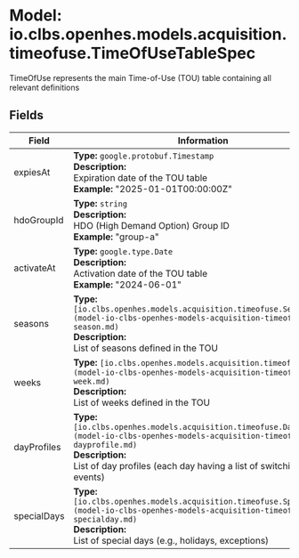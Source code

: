 # Model: io.clbs.openhes.models.acquisition.timeofuse.TimeOfUseTableSpec

TimeOfUse represents the main Time-of-Use (TOU) table containing all relevant definitions

## Fields

| Field | Information |
| --- | --- |
| expiesAt | <b>Type:</b> `google.protobuf.Timestamp`<br><b>Description:</b><br>Expiration date of the TOU table<br> <b>Example:</b> "2025-01-01T00:00:00Z" |
| hdoGroupId | <b>Type:</b> `string`<br><b>Description:</b><br>HDO (High Demand Option) Group ID<br> <b>Example:</b> "group-a" |
| activateAt | <b>Type:</b> `google.type.Date`<br><b>Description:</b><br>Activation date of the TOU table<br> <b>Example:</b> "2024-06-01" |
| seasons | <b>Type:</b> `[io.clbs.openhes.models.acquisition.timeofuse.Season](model-io-clbs-openhes-models-acquisition-timeofuse-season.md)`<br><b>Description:</b><br>List of seasons defined in the TOU |
| weeks | <b>Type:</b> `[io.clbs.openhes.models.acquisition.timeofuse.Week](model-io-clbs-openhes-models-acquisition-timeofuse-week.md)`<br><b>Description:</b><br>List of weeks defined in the TOU |
| dayProfiles | <b>Type:</b> `[io.clbs.openhes.models.acquisition.timeofuse.DayProfile](model-io-clbs-openhes-models-acquisition-timeofuse-dayprofile.md)`<br><b>Description:</b><br>List of day profiles (each day having a list of switching events) |
| specialDays | <b>Type:</b> `[io.clbs.openhes.models.acquisition.timeofuse.SpecialDay](model-io-clbs-openhes-models-acquisition-timeofuse-specialday.md)`<br><b>Description:</b><br>List of special days (e.g., holidays, exceptions) |

